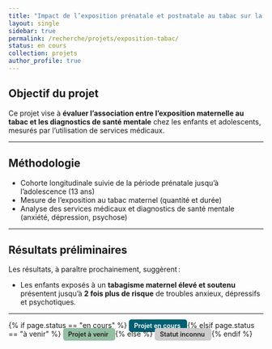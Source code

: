 ```yaml
---
title: "Impact de l’exposition prénatale et postnatale au tabac sur la santé mentale"
layout: single
sidebar: true
permalink: /recherche/projets/exposition-tabac/
status: en cours
collection: projets
author_profile: true
---
```

## Objectif du projet
Ce projet vise à **évaluer l’association entre l’exposition maternelle au tabac et les diagnostics de santé mentale** chez les enfants et adolescents, mesurés par l’utilisation de services médicaux.

---

## Méthodologie

- Cohorte longitudinale suivie de la période prénatale jusqu’à l’adolescence (13 ans)  
- Mesure de l’exposition au tabac maternel (quantité et durée)  
- Analyse des services médicaux et diagnostics de santé mentale (anxiété, dépression, psychose)  

---

## Résultats préliminaires

Les résultats, à paraître prochainement, suggèrent :  
- Les enfants exposés à un **tabagisme maternel élevé et soutenu** présentent jusqu’à **2 fois plus de risque** de troubles anxieux, dépressifs et psychotiques.  

---

<div style="margin-bottom: 1rem;">
  {% if page.status == "en cours" %}
    <span style="background-color: #005f73; color: white; padding: 0.4em 0.8em; border-radius: 5px; font-weight: 600; font-size: 0.9em;">
      Projet en cours
    </span>
  {% elsif page.status == "à venir" %}
    <span style="background-color: #94bfa3; color: #222; padding: 0.4em 0.8em; border-radius: 5px; font-weight: 600; font-size: 0.9em;">
      Projet à venir
    </span>
  {% else %}
    <span style="background-color: #ccc; color: #222; padding: 0.4em 0.8em; border-radius: 5px; font-weight: 600; font-size: 0.9em;">
      Statut inconnu
    </span>
  {% endif %}
</div>